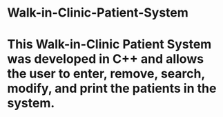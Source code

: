 # Walk-in-Clinic-Patient-System

# This Walk-in-Clinic Patient System was developed in C++ and allows the user to enter, remove, search, modify, and print the patients in the system.
